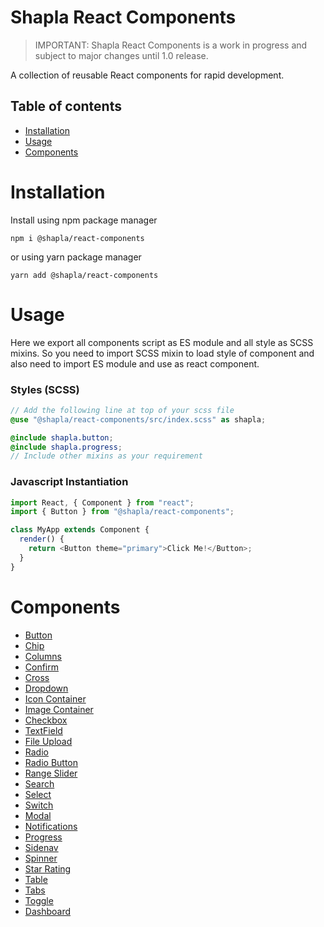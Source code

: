 # Shapla React Components

> IMPORTANT: Shapla React Components is a work in progress and subject to major changes until 1.0 release.

A collection of reusable React components for rapid development.

## Table of contents

- [Installation](#installation)
- [Usage](#usage)
- [Components](#components)

# Installation

Install using npm package manager

```shell
npm i @shapla/react-components
```

or using yarn package manager

```shell
yarn add @shapla/react-components
```

# Usage

Here we export all components script as ES module and all style as SCSS mixins. So you need to import SCSS mixin to
load style of component and also need to import ES module and use as react component.

### Styles (SCSS)

```scss
// Add the following line at top of your scss file
@use "@shapla/react-components/src/index.scss" as shapla;

@include shapla.button;
@include shapla.progress;
// Include other mixins as your requirement
```

### Javascript Instantiation

```js
import React, { Component } from "react";
import { Button } from "@shapla/react-components";

class MyApp extends Component {
  render() {
    return <Button theme="primary">Click Me!</Button>;
  }
}
```

# Components

- [Button](/src/components/button/README.md)
- [Chip](/src/components/chip/README.md)
- [Columns](/src/components/columns/README.md)
- [Confirm](/src/components/confirm/README.md)
- [Cross](/src/components/cross/README.md)
- [Dropdown](/src/components/dropdown/README.md)
- [Icon Container](/src/components/icon/README.md)
- [Image Container](/src/components/image/README.md)
- [Checkbox](/src/components/checkbox/README.md)
- [TextField](/src/components/input/README.md)
- [File Upload](/src/components/fileUpload/README.md)
- [Radio](/src/components/radio/README.md)
- [Radio Button](/src/components/radioButton/README.md)
- [Range Slider](/src/components/slider/README.md)
- [Search](/src/components/formSearch/README.md)
- [Select](/src/components/select/README.md)
- [Switch](/src/components/switch/README.md)
- [Modal](/src/components/modal/README.md)
- [Notifications](/src/components/notifications/README.md)
- [Progress](/src/components/progress/README.md)
- [Sidenav](/src/components/sidenav/README.md)
- [Spinner](/src/components/spinner/README.md)
- [Star Rating](/src/components/straRating/README.md)
- [Table](/src/components/table/README.md)
- [Tabs](/src/components/tabs/README.md)
- [Toggle](/src/components/toggles/README.md)
- [Dashboard](/src/components/dashboard/README.md)
